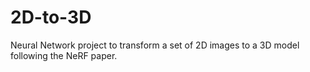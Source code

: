 # 2D-to-3D

Neural Network project to transform a set of 2D images to a 3D model following the NeRF paper.
